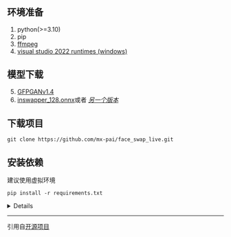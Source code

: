 ## 环境准备

1. python(>=3.10)
2. pip
3. [ffmpeg](https://www.youtube.com/watch?v=OlNWCpFdVMA)
4. [visual studio 2022 runtimes (windows)](https://visualstudio.microsoft.com/visual-cpp-build-tools/)
   
## 模型下载
5. [GFPGANv1.4](https://huggingface.co/hacksider/deep-live-cam/resolve/main/GFPGANv1.4.pth)
6. [inswapper_128.onnx](https://huggingface.co/hacksider/deep-live-cam/resolve/main/inswapper_128.onnx)或者 _[另一个版本](https://github.com/facefusion/facefusion-assets/releases/download/models/inswapper_128.onnx)_

## 下载项目
```
git clone https://github.com/mx-pai/face_swap_live.git
```

## 安装依赖
   建议使用虚拟环境
   ```
   pip install -r requirements.txt
   ```
<details>
   
### CUDA用户使用
- 下载 [CUDA Toolkit 11.8](https://developer.nvidia.com/cuda-11-8-0-download-archive)
- 更新依赖:
```
pip uninstall onnxruntime onnxruntime-gpu
pip install onnxruntime-gpu==1.16.3
```
- 运行项目
```
python run.py --execution-provider cuda
```
</details>

---

引用自[开源项目](https://github.com/hacksider/Deep-Live-Cam.git)
